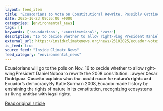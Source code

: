 ```yaml
---
layout: feed_item
title: "Ecuadorians to Vote on Constitutional Rewrite, Possibly Gutting Rights of Nature"
date: 2025-10-23 09:05:00 +0000
categories: [environmental_news]
tags: []
keywords: ['ecuadorians', 'constitutional', 'vote']
description: "16 to decide whether to allow right-wing President Daniel Noboa to rewrite the 2008 constitution"
external_url: https://insideclimatenews.org/news/23102025/ecuador-votes-on-possibly-gutting-rights-of-nature/
is_feed: true
source_feed: "Inside Climate News"
feed_category: "environmental_news"
---
```


Ecuadorians will go to the polls on Nov. 16 to decide whether to allow right-wing President Daniel Noboa to rewrite the 2008 constitution. Lawyer César Rodríguez-Garavito explains what that could mean for nature’s rights and Ecuador’s democracy.By Katie SurmaIn 2008, Ecuador made history by enshrining the rights of nature in its constitution, recognizing ecosystems as living entities with legal rights.&nbsp;

[Read original article](https://insideclimatenews.org/news/23102025/ecuador-votes-on-possibly-gutting-rights-of-nature/)
